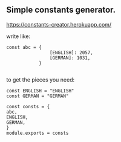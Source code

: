 ## Simple constants generator.

https://constants-creator.herokuapp.com/



write like:

```
const abc = {
                [ENGLISH]: 2057,
                [GERMAN]: 1031,
            }


```

to get the pieces you need:

```
const ENGLISH = "ENGLISH"
const GERMAN = "GERMAN"

const consts = {
abc,
ENGLISH,
GERMAN,
}
module.exports = consts

```